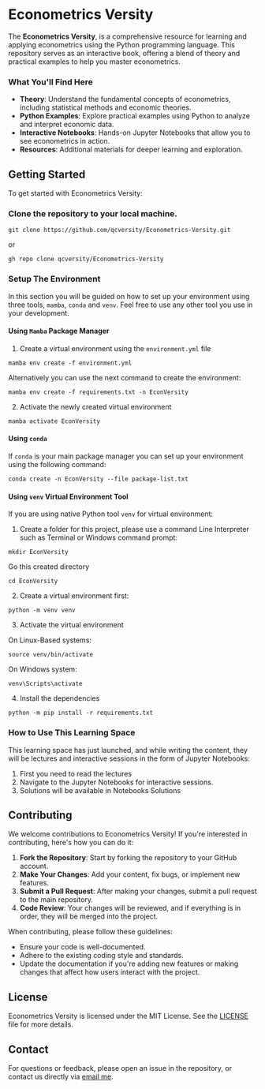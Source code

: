 # Econometrics Versity

The **Econometrics Versity**, is a comprehensive resource for learning and applying econometrics using the Python programming language. This repository serves as an interactive book, offering a blend of theory and practical examples to help you master econometrics.

### What You'll Find Here

- **Theory**: Understand the fundamental concepts of econometrics, including statistical methods and economic theories.
- **Python Examples**: Explore practical examples using Python to analyze and interpret economic data.
- **Interactive Notebooks**: Hands-on Jupyter Notebooks that allow you to see econometrics in action.
- **Resources**: Additional materials for deeper learning and exploration.

## Getting Started

To get started with Econometrics Versity:

### Clone the repository to your local machine.

```
git clone https://github.com/qcversity/Econometrics-Versity.git
```

or

```
gh repo clone qcversity/Econometrics-Versity
```

### Setup The Environment

In this section you will be guided on how to set up your environment using three tools, `mamba`, `conda` and `venv`. Feel free to use any other tool you use in your development.

#### Using `Mamba` Package Manager

1. Create a virtual environment using the `environment.yml` file

```
mamba env create -f environment.yml
```

Alternatively you can use the next command to create the environment:

```
mamba env create -f requirements.txt -n EconVersity
```

2. Activate the newly created virtual environment

```
mamba activate EconVersity
```


#### Using `conda`

If `conda` is your main package manager you can set up your environment using the following command:

```
conda create -n EconVersity --file package-list.txt
```

#### Using `venv` Virtual Environment Tool

If you are using native Python tool `venv` for virtual environment:

1. Create a folder for this project, please use a command Line Interpreter such as Terminal or Windows command prompt:

```
mkdir EconVersity
```

Go this created directory

```
cd EconVersity
```

2. Create a virtual environment first:

```
python -m venv venv
```

3. Activate the virtual environment

On Linux-Based systems:
```
source venv/bin/activate
```

On Windows system:

```
venv\Scripts\activate
```

4. Install the dependencies

```
python -m pip install -r requirements.txt
```


### How to Use This Learning Space

This learning space has just launched, and while writing the content, they will be lectures and interactive sessions in the form of Jupyter Notebooks:

1. First you need to read the lectures
2. Navigate to the Jupyter Notebooks for interactive sessions.
3. Solutions will be available in Notebooks Solutions

## Contributing

We welcome contributions to Econometrics Versity! If you're interested in contributing, here's how you can do it:
1. **Fork the Repository**: Start by forking the repository to your GitHub account.
2. **Make Your Changes**: Add your content, fix bugs, or implement new features.
3. **Submit a Pull Request**: After making your changes, submit a pull request to the main repository.
4. **Code Review**: Your changes will be reviewed, and if everything is in order, they will be merged into the project.

When contributing, please follow these guidelines:
  - Ensure your code is well-documented.
  - Adhere to the existing coding style and standards.
  - Update the documentation if you're adding new features or making changes that affect how users interact with the project.

## License
Econometrics Versity is licensed under the MIT License. See the [LICENSE](LICENSE) file for more details.

## Contact
For questions or feedback, please open an issue in the repository, or contact us directly via [email me](mailto:qcversity.info@gmail.com).

